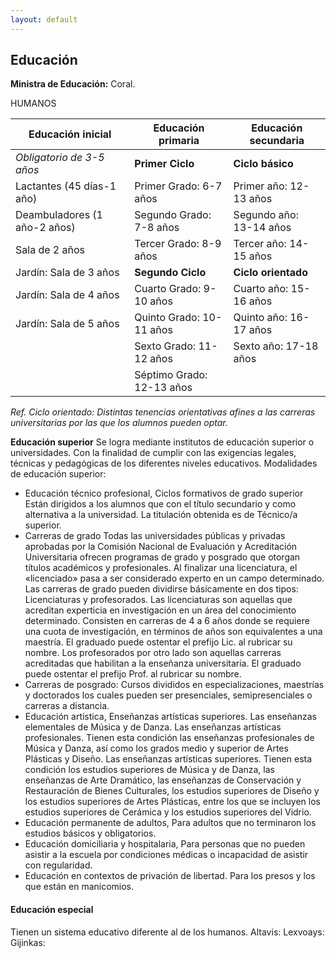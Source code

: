 ```yaml
---
layout: default
---
```


<h2>Educación</h2>

**Ministra de Educación:** Coral.

HUMANOS
 
| Educación inicial | Educación primaria | Educación secundaria |
|------|------|------|
| *Obligatorio de 3-5 años* | **Primer Ciclo** | **Ciclo básico** |
| Lactantes (45 días-1 año) | Primer Grado: 6-7 años| Primer año: 12-13 años |
| Deambuladores (1 año-2 años) | Segundo Grado: 7-8 años| Segundo año:	13-14 años |
| Sala de 2 años | Tercer Grado: 8-9 años | Tercer año: 14-15 años | 
| Jardín: Sala de 3 años | **Segundo Ciclo** | **Ciclo orientado** |
| Jardín: Sala de 4 años | Cuarto Grado: 9-10 años| Cuarto año: 15-16 años |
| Jardín: Sala de 5 años | Quinto Grado: 10-11 años | Quinto año: 16-17 años |
|| Sexto Grado: 11-12 años| Sexto año: 17-18 años |
|| Séptimo Grado: 12-13 años| |

*Ref. Ciclo orientado: Distintas tenencias orientativas afines a las carreras universitarias por las que los alumnos pueden optar.*

**Educación superior** Se logra mediante institutos de educación superior o universidades.  Con la finalidad de cumplir con las exigencias legales, técnicas y pedagógicas de los diferentes niveles educativos. Modalidades de educación superior: 
* Educación técnico profesional, Ciclos formativos de grado superior  Están dirigidos a los alumnos que con el título secundario y como alternativa a la universidad. La titulación obtenida es de Técnico/a superior. 
* Carreras de grado Todas las universidades públicas y privadas aprobadas por la Comisión Nacional de Evaluación y Acreditación Universitaria ofrecen programas de grado y posgrado que otorgan títulos académicos y profesionales. Al finalizar una licenciatura, el «licenciado» pasa a ser considerado experto en un campo determinado.  Las carreras de grado pueden dividirse básicamente en dos tipos: Licenciaturas y profesorados. Las licenciaturas son aquellas que acreditan experticia en investigación en un área del conocimiento determinado. Consisten en carreras de 4 a 6 años donde se requiere una cuota de investigación, en términos de años son equivalentes a una maestría. El graduado puede ostentar el prefijo Lic. al rubricar su nombre. Los profesorados por otro lado son aquellas carreras acreditadas que habilitan a la enseñanza universitaria. El graduado puede ostentar el prefijo Prof. al rubricar su nombre.
* Carreras de posgrado: Cursos divididos en especializaciones, maestrías y doctorados los cuales pueden ser presenciales, semipresenciales o carreras a distancia.
* Educación artística,  Enseñanzas artísticas superiores. Las enseñanzas elementales de Música y de Danza. Las enseñanzas artísticas profesionales. Tienen esta condición las enseñanzas profesionales de Música y Danza, así como los grados medio y superior de Artes Plásticas y Diseño. Las enseñanzas artísticas superiores. Tienen esta condición los estudios superiores de Música y de Danza, las enseñanzas de Arte Dramático, las enseñanzas de Conservación y Restauración de Bienes Culturales, los estudios superiores de Diseño y los estudios superiores de Artes Plásticas, entre los que se incluyen los estudios superiores de Cerámica y los estudios superiores del Vidrio.
* Educación permanente de adultos, Para adultos que no terminaron los estudios básicos y obligatorios. 
* Educación domiciliaria y hospitalaria, Para personas que no pueden asistir a la escuela por condiciones médicas o incapacidad de asistir con regularidad.
* Educación en contextos de privación de libertad. Para los presos y los que están en manicomios. 


<h4>Educación especial </h4>
Tienen un sistema educativo diferente al de los humanos. 
Altavis: 
Lexvoays: 
Gijinkas: 


